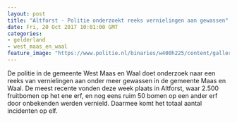 ```yaml
---
layout: post
title: "Altforst - Politie onderzoekt reeks vernielingen aan gewassen"
date: Fri, 20 Oct 2017 10:01:00 GMT
categories: 
- gelderland 
- west_maas_en_waal 
feature_image: "https://www.politie.nl/binaries/w400h225/content/gallery/politie/stockfotos/algemeen/milieu-inspectie.jpg"
---
```


De politie in de gemeente West Maas en Waal doet onderzoek naar een reeks van vernielingen aan onder meer gewassen in de gemeente Maas en Waal. De meest recente vonden deze week plaats in Altforst, waar 2.500 fruitbomen op het ene erf, en nog eens ruim 50 bomen op een ander erf door onbekenden werden vernield. Daarmee komt het totaal aantal incidenten op elf.
